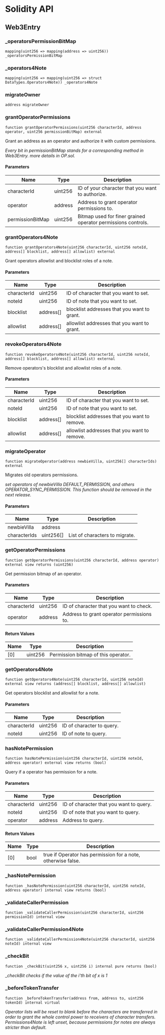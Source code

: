 # Solidity API

## Web3Entry

### _operatorsPermissionBitMap

```solidity
mapping(uint256 => mapping(address => uint256)) _operatorsPermissionBitMap
```

### _operators4Note

```solidity
mapping(uint256 => mapping(uint256 => struct DataTypes.Operators4Note)) _operators4Note
```

### migrateOwner

```solidity
address migrateOwner
```

### grantOperatorPermissions

```solidity
function grantOperatorPermissions(uint256 characterId, address operator, uint256 permissionBitMap) external
```

Grant an address as an operator and authorize it with custom permissions.

_Every bit in permissionBitMap stands for a corresponding method in Web3Entry. more details in OP.sol._

#### Parameters

| Name | Type | Description |
| ---- | ---- | ----------- |
| characterId | uint256 | ID of your character that you want to authorize. |
| operator | address | Address to grant operator permissions to. |
| permissionBitMap | uint256 | Bitmap used for finer grained operator permissions controls. |

### grantOperators4Note

```solidity
function grantOperators4Note(uint256 characterId, uint256 noteId, address[] blocklist, address[] allowlist) external
```

Grant operators allowlist and blocklist roles of a note.

#### Parameters

| Name | Type | Description |
| ---- | ---- | ----------- |
| characterId | uint256 | ID of character that you want to set. |
| noteId | uint256 | ID of note that you want to set. |
| blocklist | address[] | blocklist addresses that you want to grant. |
| allowlist | address[] | allowlist addresses that you want to grant. |

### revokeOperators4Note

```solidity
function revokeOperators4Note(uint256 characterId, uint256 noteId, address[] blocklist, address[] allowlist) external
```

Remove operators's blocklist and allowlist roles of a note.

#### Parameters

| Name | Type | Description |
| ---- | ---- | ----------- |
| characterId | uint256 | ID of character that you want to set. |
| noteId | uint256 | ID of note that you want to set. |
| blocklist | address[] | blocklist addresses that you want to remove. |
| allowlist | address[] | allowlist addresses that you want to remove. |

### migrateOperator

```solidity
function migrateOperator(address newbieVilla, uint256[] characterIds) external
```

Migrates old operators permissions.

_set operators of newbieVilla DEFAULT_PERMISSION, and others OPERATOR_SYNC_PERMISSION.
This function should be removed in the next release._

#### Parameters

| Name | Type | Description |
| ---- | ---- | ----------- |
| newbieVilla | address |  |
| characterIds | uint256[] | List of characters to migrate. |

### getOperatorPermissions

```solidity
function getOperatorPermissions(uint256 characterId, address operator) external view returns (uint256)
```

Get permission bitmap of an operator.

#### Parameters

| Name | Type | Description |
| ---- | ---- | ----------- |
| characterId | uint256 | ID of character that you want to check. |
| operator | address | Address to grant operator permissions to. |

#### Return Values

| Name | Type | Description |
| ---- | ---- | ----------- |
| [0] | uint256 | Permission bitmap of this operator. |

### getOperators4Note

```solidity
function getOperators4Note(uint256 characterId, uint256 noteId) external view returns (address[] blocklist, address[] allowlist)
```

Get operators blocklist and allowlist for a note.

#### Parameters

| Name | Type | Description |
| ---- | ---- | ----------- |
| characterId | uint256 | ID of character to query. |
| noteId | uint256 | ID of note to query. |

### hasNotePermission

```solidity
function hasNotePermission(uint256 characterId, uint256 noteId, address operator) external view returns (bool)
```

Query if a operator has permission for a note.

#### Parameters

| Name | Type | Description |
| ---- | ---- | ----------- |
| characterId | uint256 | ID of character that you want to query. |
| noteId | uint256 | ID of note that you want to query. |
| operator | address | Address to query. |

#### Return Values

| Name | Type | Description |
| ---- | ---- | ----------- |
| [0] | bool | true if Operator has permission for a note, otherwise false. |

### _hasNotePermission

```solidity
function _hasNotePermission(uint256 characterId, uint256 noteId, address operator) internal view returns (bool)
```

### _validateCallerPermission

```solidity
function _validateCallerPermission(uint256 characterId, uint256 permissionId) internal view
```

### _validateCallerPermission4Note

```solidity
function _validateCallerPermission4Note(uint256 characterId, uint256 noteId) internal view
```

### _checkBit

```solidity
function _checkBit(uint256 x, uint256 i) internal pure returns (bool)
```

__checkBit checks if the value of the i'th bit of x is 1_

### _beforeTokenTransfer

```solidity
function _beforeTokenTransfer(address from, address to, uint256 tokenId) internal virtual
```

_Operator lists will be reset to blank before the characters are transferred in order to grant the
whole control power to receivers of character transfers.
Permissions4Note is left unset, because permissions for notes are always stricter than default._

